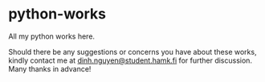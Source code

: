 # python-works
All my python works here.

Should there be any suggestions or concerns you have about these works, kindly contact me at dinh.nguyen@student.hamk.fi for further discussion. Many thanks in advance!
